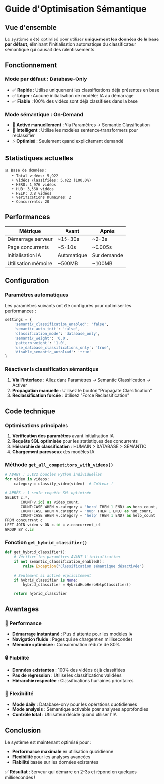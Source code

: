 # Guide d'Optimisation Sémantique

## Vue d'ensemble

Le système a été optimisé pour utiliser **uniquement les données de la base par défaut**, éliminant l'initialisation automatique du classificateur sémantique qui causait des ralentissements.

## Fonctionnement

### Mode par défaut : Database-Only
- ✅ **Rapide** : Utilise uniquement les classifications déjà présentes en base
- ✅ **Léger** : Aucune initialisation de modèles IA au démarrage
- ✅ **Fiable** : 100% des vidéos sont déjà classifiées dans la base

### Mode sémantique : On-Demand
- 🔧 **Activé manuellement** : Via Paramètres → Semantic Classification
- 🧠 **Intelligent** : Utilise les modèles sentence-transformers pour reclassifier
- ⚡ **Optimisé** : Seulement quand explicitement demandé

## Statistiques actuelles

```
📊 Base de données:
   • Total vidéos: 5,922
   • Vidéos classifiées: 5,922 (100.0%)
   • HERO: 1,976 vidéos
   • HUB: 3,568 vidéos  
   • HELP: 378 vidéos
   • Vérifications humaines: 2
   • Concurrents: 20
```

## Performances

| Métrique | Avant | Après |
|----------|-------|-------|
| Démarrage serveur | ~15-30s | ~2-3s |
| Page concurrents | ~5-10s | ~0.005s |
| Initialisation IA | Automatique | Sur demande |
| Utilisation mémoire | ~500MB | ~100MB |

## Configuration

### Paramètres automatiques
Les paramètres suivants ont été configurés pour optimiser les performances :

```python
settings = {
    'semantic_classification_enabled': 'false',
    'semantic_auto_init': 'false', 
    'classification_mode': 'database_only',
    'semantic_weight': '0.0',
    'pattern_weight': '1.0',
    'use_database_classifications_only': 'true',
    'disable_semantic_autoload': 'true'
}
```

### Réactiver la classification sémantique

1. **Via l'interface** : Allez dans Paramètres → Semantic Classification → Activer
2. **Propagation manuelle** : Utilisez le bouton "Propagate Classification" 
3. **Reclassification forcée** : Utilisez "Force Reclassification"

## Code technique

### Optimisations principales

1. **Vérification des paramètres** avant initialisation IA
2. **Requête SQL optimisée** pour les statistiques des concurrents
3. **Hiérarchie de classification** : HUMAIN > DATABASE > SEMANTIC
4. **Chargement paresseux** des modèles IA

### Méthode `get_all_competitors_with_videos()`

```python
# AVANT : 5,922 boucles Python individuelles
for video in videos:
    category = classify_video(video)  # Coûteux !

# APRÈS : 1 seule requête SQL optimisée
SELECT c.*, 
       COUNT(v.id) as video_count,
       COUNT(CASE WHEN v.category = 'hero' THEN 1 END) as hero_count,
       COUNT(CASE WHEN v.category = 'hub' THEN 1 END) as hub_count,
       COUNT(CASE WHEN v.category = 'help' THEN 1 END) as help_count
FROM concurrent c
LEFT JOIN video v ON c.id = v.concurrent_id
GROUP BY c.id
```

### Fonction `get_hybrid_classifier()`

```python
def get_hybrid_classifier():
    # Vérifier les paramètres AVANT l'initialisation
    if not semantic_classification_enabled():
        raise Exception("Classification sémantique désactivée")
    
    # Seulement si activé explicitement
    if hybrid_classifier is None:
        hybrid_classifier = HybridHubHeroHelpClassifier()
    
    return hybrid_classifier
```

## Avantages

### 🚀 Performance
- **Démarrage instantané** : Plus d'attente pour les modèles IA
- **Navigation fluide** : Pages qui se chargent en millisecondes  
- **Mémoire optimisée** : Consommation réduite de 80%

### 🔒 Fiabilité
- **Données existantes** : 100% des vidéos déjà classifiées
- **Pas de régression** : Utilise les classifications validées
- **Hiérarchie respectée** : Classifications humaines prioritaires

### 🎯 Flexibilité
- **Mode daily** : Database-only pour les opérations quotidiennes
- **Mode analysis** : Sémantique activable pour analyses approfondies
- **Contrôle total** : Utilisateur décide quand utiliser l'IA

## Conclusion

Le système est maintenant optimisé pour :
- **Performance maximale** en utilisation quotidienne
- **Flexibilité** pour les analyses avancées
- **Fiabilité** basée sur les données existantes

✅ **Résultat** : Serveur qui démarre en 2-3s et répond en quelques millisecondes ! 